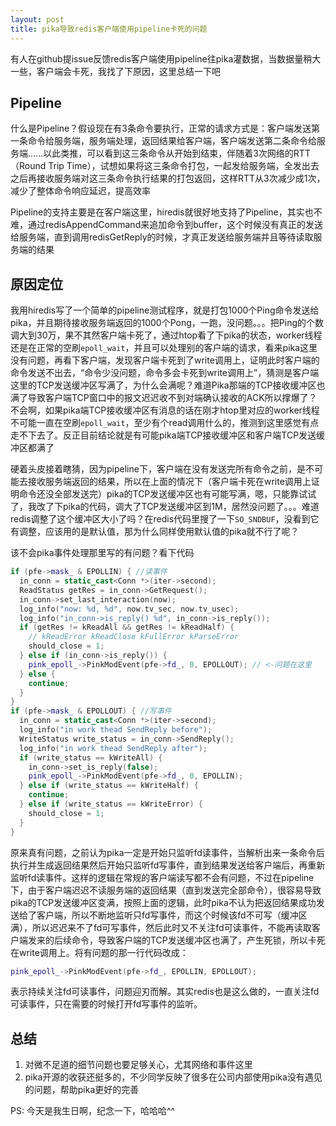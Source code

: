 ```yaml
---
layout: post
title: pika导致redis客户端使用pipeline卡死的问题
---
```


有人在github提issue反馈redis客户端使用pipeline往pika灌数据，当数据量稍大一些，客户端会卡死，我找了下原因，这里总结一下吧


## Pipeline

什么是Pipeline？假设现在有3条命令要执行，正常的请求方式是：客户端发送第一条命令给服务端，服务端处理，返回结果给客户端，客户端发送第二条命令给服务端......以此类推，可以看到这三条命令从开始到结束，伴随着3次网络的RTT（Round Trip Time），试想如果将这三条命令打包，一起发给服务端，全发出去之后再接收服务端对这三条命令执行结果的打包返回，这样RTT从3次减少成1次，减少了整体命令响应延迟，提高效率

Pipeline的支持主要是在客户端这里，hiredis就很好地支持了Pipeline，其实也不难，通过redisAppendCommand来追加命令到buffer，这个时候没有真正的发送给服务端，直到调用redisGetReply的时候，才真正发送给服务端并且等待读取服务端的结果

## 原因定位

我用hiredis写了一个简单的pipeline测试程序，就是打包1000个Ping命令发送给pika，并且期待接收服务端返回的1000个Pong，一跑，没问题。。。把Ping的个数调大到30万，果不其然客户端卡死了，通过htop看了下pika的状态，worker线程还是在正常的空刷`epoll_wait`，并且可以处理别的客户端的请求，看来pika这里没有问题，再看下客户端，发现客户端卡死到了write调用上，证明此时客户端的命令发送不出去，“命令少没问题，命令多会卡死到write调用上”，猜测是客户端这里的TCP发送缓冲区写满了，为什么会满呢？难道Pika那端的TCP接收缓冲区也满了导致客户端TCP窗口中的报文迟迟收不到对端确认接收的ACK所以撑爆了？不会啊，如果pika端TCP接收缓冲区有消息的话在刚才htop里对应的worker线程不可能一直在空刷`epoll_wait`，至少有个read调用什么的，推测到这里感觉有点走不下去了。反正目前结论就是有可能pika端TCP接收缓冲区和客户端TCP发送缓冲区都满了

硬着头皮接着瞎猜，因为pipeline下，客户端在没有发送完所有命令之前，是不可能去接收服务端返回的结果，所以在上面的情况下（客户端卡死在write调用上证明命令还没全部发送完）pika的TCP发送缓冲区也有可能写满，嗯，只能靠试试了，我改了下pika的代码，调大了TCP发送缓冲区到1M，居然没问题了。。。难道redis调整了这个缓冲区大小了吗？在redis代码里搜了一下`SO_SNDBUF`，没看到它有调整，应该用的是默认值，那为什么同样使用默认值的pika就不行了呢？

该不会pika事件处理那里写的有问题？看下代码

```cpp
if (pfe->mask_ & EPOLLIN) { //读事件
  in_conn = static_cast<Conn *>(iter->second);
  ReadStatus getRes = in_conn->GetRequest();
  in_conn->set_last_interaction(now);
  log_info("now: %d, %d", now.tv_sec, now.tv_usec);
  log_info("in_conn->is_reply() %d", in_conn->is_reply());
  if (getRes != kReadAll && getRes != kReadHalf) {
    // kReadError kReadClose kFullError kParseError
    should_close = 1;
  } else if (in_conn->is_reply()) {
    pink_epoll_->PinkModEvent(pfe->fd_, 0, EPOLLOUT); // <-问题在这里
  } else {
    continue;
  }
}
if (pfe->mask_ & EPOLLOUT) { //写事件
  in_conn = static_cast<Conn *>(iter->second);
  log_info("in work thead SendReply before");
  WriteStatus write_status = in_conn->SendReply();
  log_info("in work thead SendReply after");
  if (write_status == kWriteAll) {
    in_conn->set_is_reply(false);
    pink_epoll_->PinkModEvent(pfe->fd_, 0, EPOLLIN);
  } else if (write_status == kWriteHalf) {
    continue;
  } else if (write_status == kWriteError) {
    should_close = 1;
  }
}
```

原来真有问题，之前认为pika一定是开始只监听fd读事件，当解析出来一条命令后执行并生成返回结果然后开始只监听fd写事件，直到结果发送给客户端后，再重新监听fd读事件。这样的逻辑在常规的客户端读写都不会有问题，不过在pipeline下，由于客户端迟迟不读服务端的返回结果（直到发送完全部命令），很容易导致pika的TCP发送缓冲区变满，按照上面的逻辑，此时pika不认为把返回结果成功发送给了客户端，所以不断地监听只fd写事件，而这个时候该fd不可写（缓冲区满），所以迟迟来不了fd可写事件，然后此时又不关注fd可读事件，不能再读取客户端发来的后续命令，导致客户端的TCP发送缓冲区也满了，产生死锁，所以卡死在write调用上。将有问题的那一行代码改成：

```cpp
pink_epoll_->PinkModEvent(pfe->fd_, EPOLLIN, EPOLLOUT);
```
表示持续关注fd可读事件，问题迎刃而解。其实redis也是这么做的，一直关注fd可读事件，只在需要的时候打开fd写事件的监听。

## 总结
1. 对微不足道的细节问题也要足够关心，尤其网络和事件这里
2. pika开源的收获还挺多的，不少同学反映了很多在公司内部使用pika没有遇见的问题，帮助pika更好的完善

PS: 今天是我生日啊，纪念一下，哈哈哈^^
